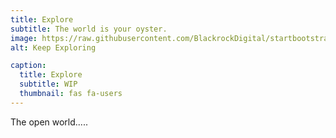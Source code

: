 ```yaml
---
title: Explore
subtitle: The world is your oyster.
image: https://raw.githubusercontent.com/BlackrockDigital/startbootstrap-agency/master/src/assets/img/portfolio/02-full.jpg
alt: Keep Exploring

caption:
  title: Explore
  subtitle: WIP
  thumbnail: fas fa-users
---
```

The open world.....

